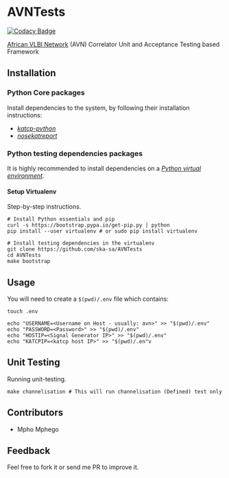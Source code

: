 # AVNTests

[![Codacy Badge](https://api.codacy.com/project/badge/Grade/65abea0d64554c5ab27b6aad07496c2d)](https://app.codacy.com/app/mmphego/AVNTests?utm_source=github.com&utm_medium=referral&utm_content=ska-sa/AVNTests&utm_campaign=Badge_Grade_Settings)

[African VLBI Network](https://www.ska.ac.za/science-engineering/avn/) (AVN) Correlator Unit and Acceptance Testing based Framework

## Installation

### Python Core packages

Install dependencies to the system, by following their installation instructions:

*  [_katcp-python_](https://github.com/ska-sa/katcp-python)
*  [_nosekatreport_](https://github.com/ska-sa/nosekatreport/tree/karoocbf)

### Python testing dependencies packages

It is highly recommended to install dependencies on a [_Python virtual environment_](https://virtualenv.pypa.io/).

#### Setup Virtualenv

Step-by-step instructions.

```shell
# Install Python essentials and pip
curl -s https://bootstrap.pypa.io/get-pip.py | python
pip install --user virtualenv # or sudo pip install virtualenv

# Install testing dependencies in the virtualenv
git clone https://github.com/ska-sa/AVNTests
cd AVNTests
make bootstrap
```

## Usage

You will need to create a `$(pwd)/.env` file which contains:

```shell
touch .env

echo "USERNAME=<Username on Host - usually: avn>" >> "$(pwd)/.env"
echo "PASSWORD=<Password>" >> "$(pwd)/.env"
echo "HOSTIP=<Signal Generator IP>" >> "$(pwd)/.env"
echo "KATCPIP=<katcp host IP>" >> "$(pwd)/.en"v
```

## Unit Testing

Running unit-testing.

```shell
make channelisation # This will run channelisation (Defined) test only
```

## Contributors

*  Mpho Mphego

## Feedback

Feel free to fork it or send me PR to improve it.
